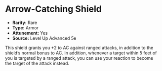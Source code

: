 # Arrow-Catching Shield

- **Rarity:** Rare
- **Type:** Armor
- **Attunement:** Yes
- **Source:** Level Up Advanced 5e

This shield grants you +2 to AC against ranged attacks, in addition to the shield’s normal bonus to AC. In addition, whenever a target within 5 feet of you is targeted by a ranged attack, you can use your reaction to become the target of the attack instead.
